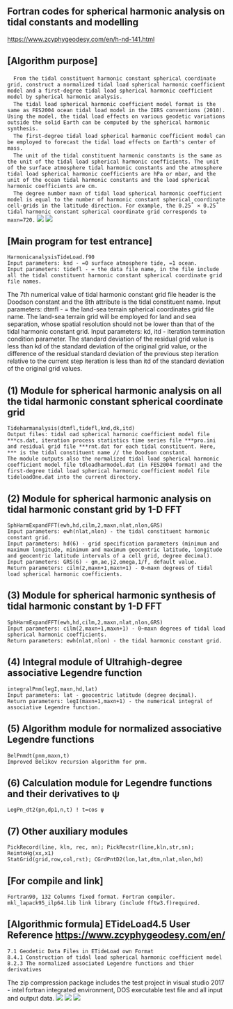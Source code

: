 ## Fortran codes for spherical harmonic analysis on tidal constants and modelling
https://www.zcyphygeodesy.com/en/h-nd-141.html
## [Algorithm purpose]
&emsp;```From the tidal constituent harmonic constant spherical coordinate grid, construct a normalized tidal load spherical harmonic coefficient model and a first-degree tidal load spherical harmonic coefficient model by spherical harmonic analysis. ```  
&emsp;```The tidal load spherical harmonic coefficient model format is the same as FES2004 ocean tidal load model in the IERS conventions (2010). Using the model, the tidal load effects on various geodetic variations outside the solid Earth can be computed by the spherical harmonic synthesis.```  
&emsp;```The first-degree tidal load spherical harmonic coefficient model can be employed to forecast the tidal load effects on Earth's center of mass.```  
&emsp;```The unit of the tidal constituent harmonic constants is the same as the unit of the tidal load spherical harmonic coefficients. The unit of the surface atmosphere tidal harmonic constants and the atmosphere tidal load spherical harmonic coefficients are hPa or mbar, and the unit of the ocean tidal harmonic constants and the load spherical harmonic coefficients are cm.```  
&emsp;```The degree number maxn of tidal load spherical harmonic coefficient model is equal to the number of harmonic constant spherical coordinate cell-grids in the latitude direction. For example, the 0.25˚ × 0.25˚ tidal harmonic constant spherical coordinate grid corresponds to maxn=720.```
![](https://24192633.s21i.faiusr.com/2/ABUIABACGAAgvLbQuQYo34fC3QYwlg44ugk.jpg)
![](https://24192633.s21i.faiusr.com/2/ABUIABACGAAgsbbQuQYo_MSZ_AIwlg44ugk.jpg)
## [Main program for test entrance]
    HarmonicanalysisTideLoad.f90
    Input parameters: knd - =0 surface atmosphere tide, =1 ocean.
    Input parameters: tidefl - = the data file name, in the file include all the tidal constituent harmonic constant spherical coordinate grid file names.
The 7th numerical value of tidal harmonic constant grid file header is the Doodson constant and the 8th attribute is the tidal constituent name.
    Input parameters: dtmfl - = the land-sea terrain spherical coordinates grid file name. The land-sea terrain grid will be employed for land and sea separation, whose spatial resolution should not be lower than that of the tidal harmonic constant grid.
    Input parameters: kd, itd - iteration termination condition parameter. The standard deviation of the residual grid value is less than kd of the standard deviation of the original grid value, or the difference of the residual standard deviation of the previous step iteration relative to the current step iteration is less than itd of the standard deviation of the original grid values.
## (1) Module for spherical harmonic analysis on all the tidal harmonic constant spherical coordinate grid
    Tideharmanalysis(dtmfl,tidefl,knd,dk,itd)
    Output files: tidal oad spherical harmonic coefficient model file ***cs.dat, iteration process statistics time series file ***pro.ini and residual grid file ***rnt.dat for each tidal constituent. Here, *** is the tidal constituent name // the Doodson constant.
    The module outputs also the normalized tidal load spherical harmonic coefficient model file tdloadharmodel.dat (in FES2004 format) and the first-degree tidal load spherical harmonic coefficient model file tideloadOne.dat into the current directory.
## (2) Module for spherical harmonic analysis on tidal harmonic constant grid by 1-D FFT
    SphHarmExpandFFT(ewh,hd,cilm,2,maxn,nlat,nlon,GRS)
    Input parameters: ewh(nlat,nlon) - the tidal constituent harmonic constant grid.
    Input parameters: hd(6) - grid specification parameters (minimum and maximum longitude, minimum and maximum geocentric latitude, longitude and geocentric latitude intervals of a cell grid, degree decimal).
    Input parameters: GRS(6) - gm,ae,j2,omega,1/f, default value.
    Return parameters: cilm(2,maxn+1,maxn+1) - 0~maxn degrees of tidal load spherical harmonic coefficients.
## (3) Module for spherical harmonic synthesis of tidal harmonic constant by 1-D FFT
    SphHarmExpandFFT(ewh,hd,cilm,2,maxn,nlat,nlon,GRS)
    Input parameters: cilm(2,maxn+1,maxn+1) - 0~maxn degrees of tidal load spherical harmonic coefficients.
    Return parameters: ewh(nlat,nlon) - the tidal harmonic constant grid.
## (4) Integral module of Ultrahigh-degree associative Legendre function
    integralPnm(legI,maxn,hd,lat)
    Input parameters: lat - geocentric latitude (degree decimal).
    Return parameters: legI(maxn+1,maxn+1) - the numerical integral of associative Legendre function.
## (5) Algorithm module for normalized associative Legendre functions
    BelPnmdt(pnm,maxn,t)
    Improved Belikov recursion algorithm for pnm.
## (6) Calculation module for Legendre functions and their derivatives to ψ
    LegPn_dt2(pn,dp1,n,t) ! t=cos ψ
## (7) Other auxiliary modules
    PickRecord(line, kln, rec, nn); PickRecstr(line,kln,str,sn); ReimtoHg(xx,x1)
    StatGrid(grid,row,col,rst); CGrdPntD2(lon,lat,dtm,nlat,nlon,hd)
## [For compile and link]
    Fortran90, 132 Columns fixed format. Fortran compiler. mkl_lapack95_ilp64.lib link library (include fftw3.f)required.
## [Algorithmic formula] ETideLoad4.5 User Reference https://www.zcyphygeodesy.com/en/
    7.1 Geodetic Data Files in ETideLoad own Format
    8.4.1 Construction of tidal load spherical harmonic coefficient model
    8.2.3 The normalized associated Legendre functions and thier derivatives
The zip compression package includes the test project in visual studio 2017 - intel fortran integrated environment, DOS executable test file and all input and output data.
![](https://24192633.s21i.faiusr.com/2/ABUIABACGAAgsbbQuQYomp7-uQQwlg44ugk.jpg)
![](https://24192633.s21i.faiusr.com/2/ABUIABACGAAgsbbQuQYoiJ2qlAEwlg44ugk.jpg)
![](https://24192633.s21i.faiusr.com/2/ABUIABACGAAgsbbQuQYog8L7owUwlg44ugk.jpg)
